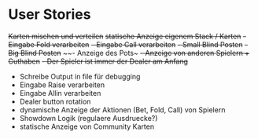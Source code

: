 # User Stories
~~Karten mischen und verteilen~~
~~statische Anzeige eigenem Stack / Karten~~
~~- Eingabe Fold verarbeiten~~
~~- Eingabe Call verarbeiten~~
~~- Small Blind Posten~~
~~- Big Blind Posten~~
~~- Anzeige des Pots~
~~- Anzeige von anderen Spielern + Guthaben~~
~~- Der Spieler ist immer der Dealer am Anfang~~

- Schreibe Output in file für debugging
- Eingabe Raise verarbeiten
- Eingabe Allin verarbeiten 
- Dealer button rotation
- dynamische Anzeige der Aktionen (Bet, Fold, Call) von Spielern
- Showdown Logik (regulaere Ausdruecke?)
- statische Anzeige von Community Karten 
